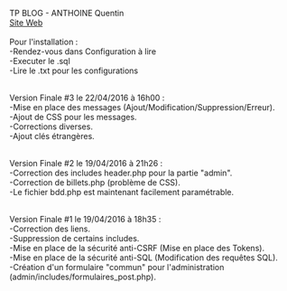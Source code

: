 TP BLOG - ANTHOINE Quentin
<br/>
<a href="http://web-svenning.fr">Site Web</a>
<br/>
<br/>
Pour l'installation : 
<br/>
-Rendez-vous dans Configuration à lire<br/>
-Executer le .sql <br/>
-Lire le .txt pour les configurations<br/><br/>


Version Finale #3 le 22/04/2016 à 16h00 :
<br/>
-Mise en place des messages (Ajout/Modification/Suppression/Erreur).<br/>
-Ajout de CSS pour les messages.<br/>
-Corrections diverses.<br/>
-Ajout clés étrangères.<br/><br/>


Version Finale #2 le 19/04/2016 à 21h26 :
<br/>
-Correction des includes header.php pour la partie "admin".<br/>
-Correction de billets.php (problème de CSS).<br/>
-Le fichier bdd.php est maintenant facilement paramétrable.<br/><br/>


Version Finale #1 le 19/04/2016 à 18h35 :
<br/>
-Correction des liens.<br/>
-Suppression de certains includes.<br/>
-Mise en place de la sécurité anti-CSRF (Mise en place des Tokens).<br/>
-Mise en place de la sécurité anti-SQL (Modification des requêtes SQL).<br/>
-Création d'un formulaire "commun" pour l'administration (admin/includes/formulaires_post.php).